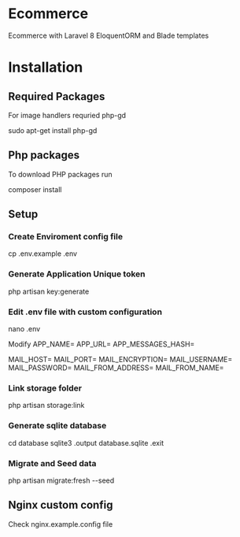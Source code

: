 # Ecommerce
Ecommerce with Laravel 8 EloquentORM and Blade templates

# Installation

## Required Packages
For image handlers requried php-gd

sudo apt-get install php-gd

## Php packages
To download PHP packages run

composer install

## Setup
### Create Enviroment config file

cp .env.example .env

### Generate Application Unique token

php artisan key:generate

### Edit .env file with custom configuration

nano .env

Modify
APP_NAME=
APP_URL=
APP_MESSAGES_HASH=

MAIL_HOST=
MAIL_PORT=
MAIL_ENCRYPTION=
MAIL_USERNAME=
MAIL_PASSWORD=
MAIL_FROM_ADDRESS=
MAIL_FROM_NAME=

### Link storage folder

php artisan storage:link

### Generate sqlite database

cd database
sqlite3
.output database.sqlite
.exit


### Migrate and Seed data

php artisan migrate:fresh --seed

## Nginx custom config

Check nginx.example.config file
